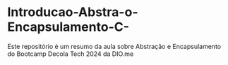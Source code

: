 # Introducao-Abstra-o-Encapsulamento-C-
Este repositório é um resumo da aula sobre Abstração e Encapsulamento do Bootcamp Decola Tech 2024 da DIO.me
